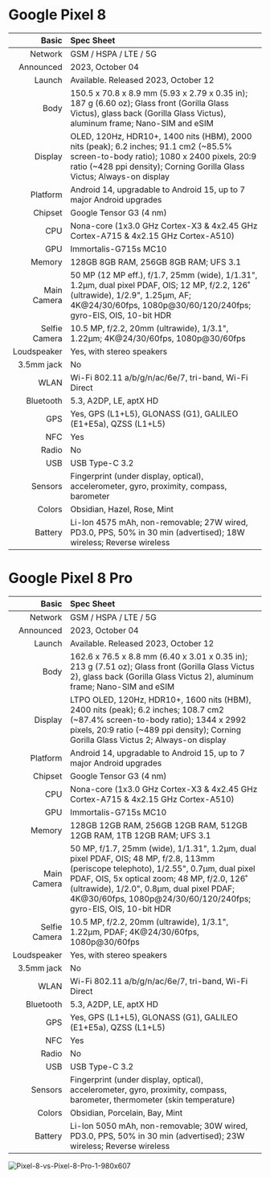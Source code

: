 # Google Pixel 8

Basic         |Spec Sheet
-------------:|:-------------------------------------------------------------------------------------------------------------------------------------------------------
Network	      | GSM / HSPA / LTE / 5G
Announced     |2023, October 04
Launch	      |Available. Released 2023, October 12
Body	      |150.5 x 70.8 x 8.9 mm (5.93 x 2.79 x 0.35 in); 187 g (6.60 oz); 	Glass front (Gorilla Glass Victus), glass back (Gorilla Glass Victus), aluminum frame; Nano-SIM and eSIM
Display	      |OLED, 120Hz, HDR10+, 1400 nits (HBM), 2000 nits (peak); 6.2 inches; 91.1 cm2 (~85.5% screen-to-body ratio); 1080 x 2400 pixels, 20:9 ratio (~428 ppi density); Corning Gorilla Glass Victus; Always-on display
Platform      |Android 14, upgradable to Android 15, up to 7 major Android upgrades
Chipset	      |Google Tensor G3 (4 nm)
CPU	      |Nona-core (1x3.0 GHz Cortex-X3 & 4x2.45 GHz Cortex-A715 & 4x2.15 GHz Cortex-A510)
GPU	      |Immortalis-G715s MC10
Memory	      |128GB 8GB RAM, 256GB 8GB RAM; UFS 3.1
Main Camera   |50 MP (12 MP eff.), f/1.7, 25mm (wide), 1/1.31", 1.2µm, dual pixel PDAF, OIS; 12 MP, f/2.2, 126˚ (ultrawide), 1/2.9", 1.25µm, AF; 4K@24/30/60fps, 1080p@30/60/120/240fps; gyro-EIS, OIS, 10-bit HDR
Selfie Camera |10.5 MP, f/2.2, 20mm (ultrawide), 1/3.1", 1.22µm; 4K@24/30/60fps, 1080p@30/60fps
Loudspeaker   |Yes, with stereo speakers
3.5mm jack    |No
WLAN	      |Wi-Fi 802.11 a/b/g/n/ac/6e/7, tri-band, Wi-Fi Direct
Bluetooth     |5.3, A2DP, LE, aptX HD
GPS	      |Yes, GPS (L1+L5), GLONASS (G1), GALILEO (E1+E5a), QZSS (L1+L5)
NFC           |Yes
Radio	      |No
USB	      |USB Type-C 3.2
Sensors	      |Fingerprint (under display, optical), accelerometer, gyro, proximity, compass, barometer
Colors 	      |Obsidian, Hazel, Rose, Mint
Battery       |Li-Ion 4575 mAh, non-removable; 27W wired, PD3.0, PPS, 50% in 30 min (advertised); 18W wireless; Reverse wireless


# Google Pixel 8 Pro

Basic         |Spec Sheet
-------------:|:-------------------------------------------------------------------------------------------------------------------------------------------------------
Network	      | GSM / HSPA / LTE / 5G
Announced     |2023, October 04
Launch	      |Available. Released 2023, October 12
Body	      |162.6 x 76.5 x 8.8 mm (6.40 x 3.01 x 0.35 in); 213 g (7.51 oz); Glass front (Gorilla Glass Victus 2), glass back (Gorilla Glass Victus 2), aluminum frame; Nano-SIM and eSIM
Display	      |LTPO OLED, 120Hz, HDR10+, 1600 nits (HBM), 2400 nits (peak); 6.2 inches; 108.7 cm2 (~87.4% screen-to-body ratio); 1344 x 2992 pixels, 20:9 ratio (~489 ppi density); Corning Gorilla Glass Victus 2; Always-on display
Platform      |Android 14, upgradable to Android 15, up to 7 major Android upgrades
Chipset	      |Google Tensor G3 (4 nm)
CPU	      |Nona-core (1x3.0 GHz Cortex-X3 & 4x2.45 GHz Cortex-A715 & 4x2.15 GHz Cortex-A510)
GPU	      |Immortalis-G715s MC10
Memory	      |128GB 12GB RAM, 256GB 12GB RAM, 512GB 12GB RAM, 1TB 12GB RAM; UFS 3.1
Main Camera   |50 MP, f/1.7, 25mm (wide), 1/1.31", 1.2µm, dual pixel PDAF, OIS; 48 MP, f/2.8, 113mm (periscope telephoto), 1/2.55", 0.7µm, dual pixel PDAF, OIS, 5x optical zoom; 48 MP, f/2.0, 126˚ (ultrawide), 1/2.0", 0.8µm, dual pixel PDAF; 4K@30/60fps, 1080p@24/30/60/120/240fps; gyro-EIS, OIS, 10-bit HDR
Selfie Camera |10.5 MP, f/2.2, 20mm (ultrawide), 1/3.1", 1.22µm, PDAF; 4K@24/30/60fps, 1080p@30/60fps
Loudspeaker   |Yes, with stereo speakers
3.5mm jack    |No
WLAN	      |Wi-Fi 802.11 a/b/g/n/ac/6e/7, tri-band, Wi-Fi Direct
Bluetooth     |5.3, A2DP, LE, aptX HD
GPS	      |Yes, GPS (L1+L5), GLONASS (G1), GALILEO (E1+E5a), QZSS (L1+L5)
NFC           |Yes
Radio	      |No
USB	      |USB Type-C 3.2
Sensors	      |Fingerprint (under display, optical), accelerometer, gyro, proximity, compass, barometer, thermometer (skin temperature)
Colors 	      |Obsidian, Porcelain, Bay, Mint
Battery       |Li-Ion 5050 mAh, non-removable; 30W wired, PD3.0, PPS, 50% in 30 min (advertised); 23W wireless; Reverse wireless

![Pixel-8-vs-Pixel-8-Pro-1-980x607](https://github.com/user-attachments/assets/b3e78243-15bc-4096-b1ae-34264d5532d5)


